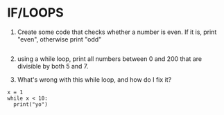 # IF/LOOPS

1. Create some code that checks whether a number is even. If it is,  print "even", otherwise print "odd"

```x = int(input("Give me a number"))
```
2. using a while loop, print all numbers between 0 and 200 that are divisible by both 5 and 7.

3. What's wrong with this while loop, and how do I fix it?

```
x = 1
while x < 10:
  print("yo")
```
